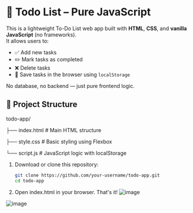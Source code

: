 # 📝 Todo List – Pure JavaScript

This is a lightweight To-Do List web app built with **HTML**, **CSS**, and **vanilla JavaScript** (no frameworks).  
It allows users to:

- ✅ Add new tasks
- ✏️ Mark tasks as completed
- ❌ Delete tasks
- 💾 Save tasks in the browser using `localStorage`

No database, no backend — just pure frontend logic.

## 📁 Project Structure

todo-app/

├── index.html # Main HTML structure

├── style.css # Basic styling using Flexbox

└── script.js # JavaScript logic with localStorage

1. Download or clone this repository:
   ```bash
   git clone https://github.com/your-username/todo-app.git
   cd todo-app
2. Open index.html in your browser. That's it!
![image](https://github.com/user-attachments/assets/5cdafef3-16b2-42a1-ad95-4bd156b0ebf1)

![image](https://github.com/user-attachments/assets/61711d77-6583-47eb-b2fb-ad0d0933aefc)


